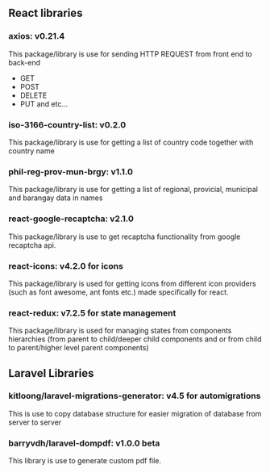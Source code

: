 ## React libraries

### axios: v0.21.4 

This package/library is use for sending HTTP REQUEST from front end to back-end
- GET
- POST
- DELETE
- PUT and etc...

### iso-3166-country-list: v0.2.0

This package/library is use for getting a list of country code together with country name

### phil-reg-prov-mun-brgy: v1.1.0

This package/library is use for getting a list of regional, provicial, municipal and barangay data in names

### react-google-recaptcha: v2.1.0

This package/library is use to get recaptcha functionality from google recaptcha api.

### react-icons: v4.2.0 for icons

This package/library is used for getting icons from different icon providers (such as font awesome, ant fonts etc.) made specifically for react.

### react-redux: v7.2.5 for state management

This package/library is used for managing states from components hierarchies (from parent to child/deeper child components and or from child to parent/higher level parent components)


## Laravel Libraries

### kitloong/laravel-migrations-generator: v4.5 for automigrations
This is use to copy database structure for easier migration of database from server to server

### barryvdh/laravel-dompdf: v1.0.0 beta
This library is use to generate custom pdf file.

